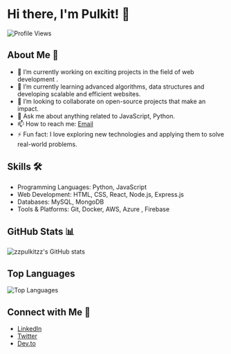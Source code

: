 # Hi there, I'm Pulkit! 👋

![Profile Views](https://komarev.com/ghpvc/?username=zzpulkitzz&color=blue)

## About Me 🚀
- 🔭 I’m currently working on exciting projects in the field of web development .
- 🌱 I’m currently learning advanced algorithms, data structures and developing scalable and efficient websites.
- 👯 I’m looking to collaborate on open-source projects that make an impact.
- 💬 Ask me about anything related to JavaScript, Python.
- 📫 How to reach me: [Email](gpulkitgupta72@gmail.com)
- ⚡ Fun fact: I love exploring new technologies and applying them to solve real-world problems.

## Skills 🛠
- Programming Languages: Python, JavaScript
- Web Development: HTML, CSS, React, Node.js, Express.js
- Databases: MySQL, MongoDB
- Tools & Platforms: Git, Docker, AWS, Azure , Firebase

## GitHub Stats 📊

![zzpulkitzz's GitHub stats](https://github-readme-stats.vercel.app/api?username=zzpulkitzz&show_icons=true&theme=radical)

## Top Languages
![Top Languages](https://github-readme-stats.vercel.app/api/top-langs/?username=zzpulkitzz&layout=compact&theme=radical)

## Connect with Me 🤝
- [LinkedIn](https://www.linkedin.com/in/zzpulkitzz)
- [Twitter](https://twitter.com/zzpulkitzz)
- [Dev.to](https://dev.to/zzpulkitzz)
